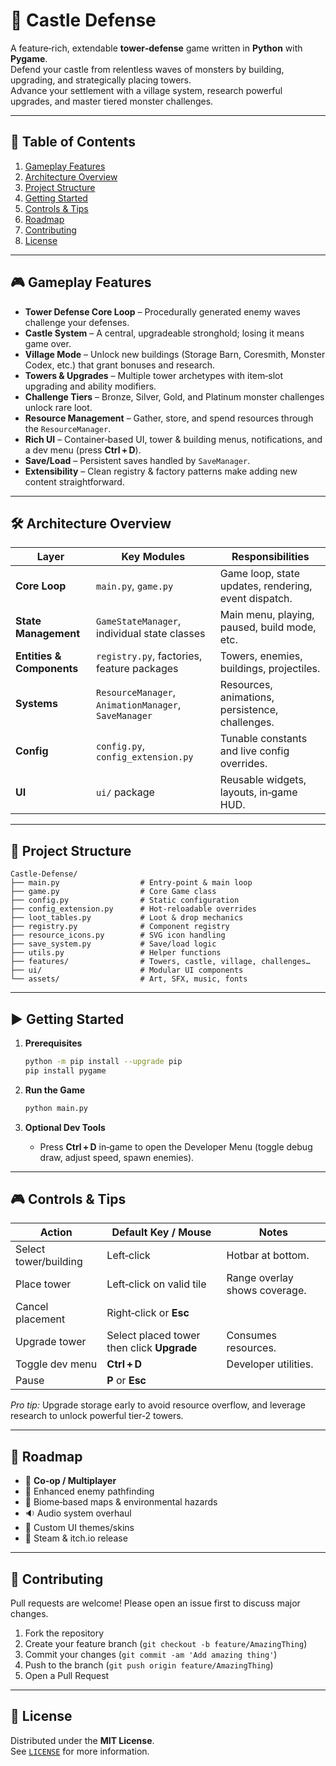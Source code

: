 # 🏰 Castle Defense

A feature‑rich, extendable **tower‑defense** game written in **Python** with **Pygame**.  
Defend your castle from relentless waves of monsters by building, upgrading, and strategically placing towers.  
Advance your settlement with a village system, research powerful upgrades, and master tiered monster challenges.

---

## 📑 Table of Contents
1. [Gameplay Features](#-gameplay-features)
2. [Architecture Overview](#-architecture-overview)
3. [Project Structure](#-project-structure)
4. [Getting Started](#-getting-started)
5. [Controls & Tips](#-controls--tips)
6. [Roadmap](#-roadmap)
7. [Contributing](#-contributing)
8. [License](#-license)

---

## 🎮 Gameplay Features

- **Tower Defense Core Loop** – Procedurally generated enemy waves challenge your defenses.
- **Castle System** – A central, upgradeable stronghold; losing it means game over.
- **Village Mode** – Unlock new buildings (Storage Barn, Coresmith, Monster Codex, etc.) that grant bonuses and research.
- **Towers & Upgrades** – Multiple tower archetypes with item‑slot upgrading and ability modifiers.
- **Challenge Tiers** – Bronze, Silver, Gold, and Platinum monster challenges unlock rare loot.
- **Resource Management** – Gather, store, and spend resources through the `ResourceManager`.
- **Rich UI** – Container‑based UI, tower & building menus, notifications, and a dev menu (press **Ctrl + D**).
- **Save/Load** – Persistent saves handled by `SaveManager`.
- **Extensibility** – Clean registry & factory patterns make adding new content straightforward.

---

## 🛠️ Architecture Overview

| Layer | Key Modules | Responsibilities |
|-------|-------------|------------------|
| **Core Loop** | `main.py`, `game.py` | Game loop, state updates, rendering, event dispatch. |
| **State Management** | `GameStateManager`, individual state classes | Main menu, playing, paused, build mode, etc. |
| **Entities & Components** | `registry.py`, factories, feature packages | Towers, enemies, buildings, projectiles. |
| **Systems** | `ResourceManager`, `AnimationManager`, `SaveManager` | Resources, animations, persistence, challenges. |
| **Config** | `config.py`, `config_extension.py` | Tunable constants and live config overrides. |
| **UI** | `ui/` package | Reusable widgets, layouts, in‑game HUD. |

---

## 📂 Project Structure

```text
Castle-Defense/
├── main.py                  # Entry‑point & main loop
├── game.py                  # Core Game class
├── config.py                # Static configuration
├── config_extension.py      # Hot‑reloadable overrides
├── loot_tables.py           # Loot & drop mechanics
├── registry.py              # Component registry
├── resource_icons.py        # SVG icon handling
├── save_system.py           # Save/load logic
├── utils.py                 # Helper functions
├── features/                # Towers, castle, village, challenges…
├── ui/                      # Modular UI components
└── assets/                  # Art, SFX, music, fonts
```

---

## ▶️ Getting Started

1. **Prerequisites**

   ```bash
   python -m pip install --upgrade pip
   pip install pygame
   ```

2. **Run the Game**

   ```bash
   python main.py
   ```

3. **Optional Dev Tools**

   - Press **Ctrl + D** in‑game to open the Developer Menu (toggle debug draw, adjust speed, spawn enemies).

---

## 🎮 Controls & Tips

| Action | Default Key / Mouse | Notes |
|--------|--------------------|-------|
| Select tower/building | Left‑click | Hotbar at bottom. |
| Place tower | Left‑click on valid tile | Range overlay shows coverage. |
| Cancel placement | Right‑click or **Esc** | |
| Upgrade tower | Select placed tower then click **Upgrade** | Consumes resources. |
| Toggle dev menu | **Ctrl + D** | Developer utilities. |
| Pause | **P** or **Esc** | |

*Pro tip:* Upgrade storage early to avoid resource overflow, and leverage research to unlock powerful tier‑2 towers.

---

## 🚧 Roadmap

- 🔄 **Co‑op / Multiplayer**
- 🧠 Enhanced enemy pathfinding
- 🌲 Biome‑based maps & environmental hazards
- 🔉 Audio system overhaul
- 🎨 Custom UI themes/skins
- 📜 Steam & itch.io release

---

## 🤝 Contributing

Pull requests are welcome! Please open an issue first to discuss major changes.

1. Fork the repository
2. Create your feature branch (`git checkout -b feature/AmazingThing`)
3. Commit your changes (`git commit -am 'Add amazing thing'`)
4. Push to the branch (`git push origin feature/AmazingThing`)
5. Open a Pull Request

---

## 📜 License

Distributed under the **MIT License**.  
See [`LICENSE`](LICENSE) for more information.
